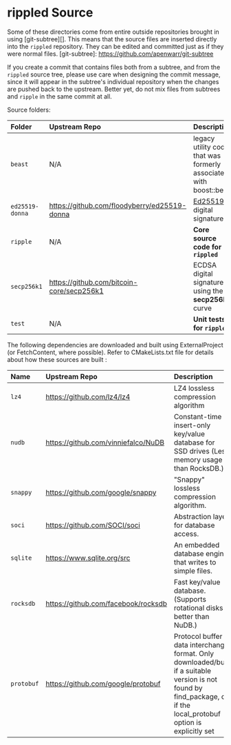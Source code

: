 # rippled Source

Some of these directories come from entire outside repositories brought in
using [git-subtree][]. This means that the source files are inserted directly
into the `rippled` repository. They can be edited and committed just as if they
were normal files.
[git-subtree]: https://github.com/apenwarr/git-subtree

If you create a commit that contains files both from a subtree, and from the
`rippled` source tree, please use care when designing the commit message, since
it will appear in the subtree's individual repository when the changes are
pushed back to the upstream. Better yet, do not mix files from subtrees and
`ripple` in the same commit at all.

Source folders:

| Folder          | Upstream Repo                                | Description |
|:----------------|:---------------------------------------------|:------------|
| `beast`         | N/A                                          | legacy utility code that was formerly associated with boost::beast
| `ed25519-donna` | https://github.com/floodyberry/ed25519-donna | [Ed25519](http://ed25519.cr.yp.to/) digital signatures |
| `ripple`        | N/A                                          | **Core source code for `rippled`** |
| `secp256k1`     | https://github.com/bitcoin-core/secp256k1    | ECDSA digital signatures using the **secp256k1** curve |
| `test`          | N/A                                          | **Unit tests for `rippled`** |

The following dependencies are downloaded and built using ExternalProject
(or FetchContent, where possible). Refer to CMakeLists.txt file for
details about how these sources are built :

| Name            | Upstream Repo                                | Description |
|:----------------|:---------------------------------------------|:------------|
| `lz4`           | https://github.com/lz4/lz4                   | LZ4 lossless compression algorithm |
| `nudb`          | https://github.com/vinniefalco/NuDB          | Constant-time insert-only key/value database for SSD drives (Less memory usage than RocksDB.) |
| `snappy`        | https://github.com/google/snappy             | "Snappy" lossless compression algorithm. |
| `soci`          | https://github.com/SOCI/soci                 | Abstraction layer for database access. |
| `sqlite`        | https://www.sqlite.org/src                   | An embedded database engine that writes to simple files. |
| `rocksdb`       | https://github.com/facebook/rocksdb          | Fast key/value database. (Supports rotational disks better than NuDB.) |
| `protobuf`      | https://github.com/google/protobuf           | Protocol buffer data interchange format. Only downloaded/built if a suitable version is not found by find_package, or if the local_protobuf option is explicitly set |

